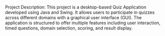 Project Description:
This project is a desktop-based Quiz Application developed using Java and Swing. It allows users to participate in quizzes across different domains with a graphical user interface (GUI). The application is structured to offer multiple features including user interaction, timed questions, domain selection, scoring, and result display.


